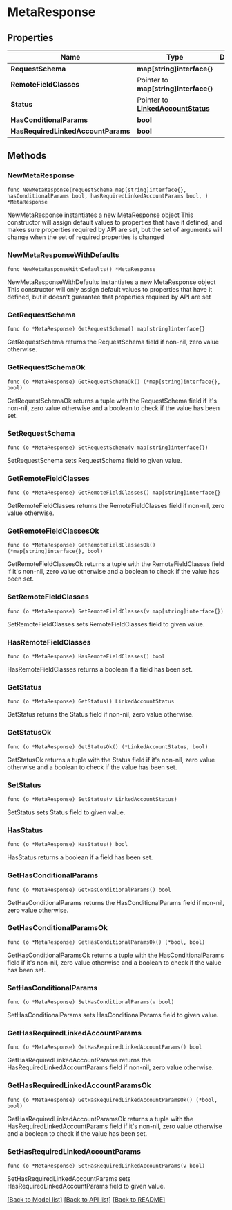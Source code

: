 # MetaResponse

## Properties

Name | Type | Description | Notes
------------ | ------------- | ------------- | -------------
**RequestSchema** | **map[string]interface{}** |  | 
**RemoteFieldClasses** | Pointer to **map[string]interface{}** |  | [optional] 
**Status** | Pointer to [**LinkedAccountStatus**](LinkedAccountStatus.md) |  | [optional] 
**HasConditionalParams** | **bool** |  | 
**HasRequiredLinkedAccountParams** | **bool** |  | 

## Methods

### NewMetaResponse

`func NewMetaResponse(requestSchema map[string]interface{}, hasConditionalParams bool, hasRequiredLinkedAccountParams bool, ) *MetaResponse`

NewMetaResponse instantiates a new MetaResponse object
This constructor will assign default values to properties that have it defined,
and makes sure properties required by API are set, but the set of arguments
will change when the set of required properties is changed

### NewMetaResponseWithDefaults

`func NewMetaResponseWithDefaults() *MetaResponse`

NewMetaResponseWithDefaults instantiates a new MetaResponse object
This constructor will only assign default values to properties that have it defined,
but it doesn't guarantee that properties required by API are set

### GetRequestSchema

`func (o *MetaResponse) GetRequestSchema() map[string]interface{}`

GetRequestSchema returns the RequestSchema field if non-nil, zero value otherwise.

### GetRequestSchemaOk

`func (o *MetaResponse) GetRequestSchemaOk() (*map[string]interface{}, bool)`

GetRequestSchemaOk returns a tuple with the RequestSchema field if it's non-nil, zero value otherwise
and a boolean to check if the value has been set.

### SetRequestSchema

`func (o *MetaResponse) SetRequestSchema(v map[string]interface{})`

SetRequestSchema sets RequestSchema field to given value.


### GetRemoteFieldClasses

`func (o *MetaResponse) GetRemoteFieldClasses() map[string]interface{}`

GetRemoteFieldClasses returns the RemoteFieldClasses field if non-nil, zero value otherwise.

### GetRemoteFieldClassesOk

`func (o *MetaResponse) GetRemoteFieldClassesOk() (*map[string]interface{}, bool)`

GetRemoteFieldClassesOk returns a tuple with the RemoteFieldClasses field if it's non-nil, zero value otherwise
and a boolean to check if the value has been set.

### SetRemoteFieldClasses

`func (o *MetaResponse) SetRemoteFieldClasses(v map[string]interface{})`

SetRemoteFieldClasses sets RemoteFieldClasses field to given value.

### HasRemoteFieldClasses

`func (o *MetaResponse) HasRemoteFieldClasses() bool`

HasRemoteFieldClasses returns a boolean if a field has been set.

### GetStatus

`func (o *MetaResponse) GetStatus() LinkedAccountStatus`

GetStatus returns the Status field if non-nil, zero value otherwise.

### GetStatusOk

`func (o *MetaResponse) GetStatusOk() (*LinkedAccountStatus, bool)`

GetStatusOk returns a tuple with the Status field if it's non-nil, zero value otherwise
and a boolean to check if the value has been set.

### SetStatus

`func (o *MetaResponse) SetStatus(v LinkedAccountStatus)`

SetStatus sets Status field to given value.

### HasStatus

`func (o *MetaResponse) HasStatus() bool`

HasStatus returns a boolean if a field has been set.

### GetHasConditionalParams

`func (o *MetaResponse) GetHasConditionalParams() bool`

GetHasConditionalParams returns the HasConditionalParams field if non-nil, zero value otherwise.

### GetHasConditionalParamsOk

`func (o *MetaResponse) GetHasConditionalParamsOk() (*bool, bool)`

GetHasConditionalParamsOk returns a tuple with the HasConditionalParams field if it's non-nil, zero value otherwise
and a boolean to check if the value has been set.

### SetHasConditionalParams

`func (o *MetaResponse) SetHasConditionalParams(v bool)`

SetHasConditionalParams sets HasConditionalParams field to given value.


### GetHasRequiredLinkedAccountParams

`func (o *MetaResponse) GetHasRequiredLinkedAccountParams() bool`

GetHasRequiredLinkedAccountParams returns the HasRequiredLinkedAccountParams field if non-nil, zero value otherwise.

### GetHasRequiredLinkedAccountParamsOk

`func (o *MetaResponse) GetHasRequiredLinkedAccountParamsOk() (*bool, bool)`

GetHasRequiredLinkedAccountParamsOk returns a tuple with the HasRequiredLinkedAccountParams field if it's non-nil, zero value otherwise
and a boolean to check if the value has been set.

### SetHasRequiredLinkedAccountParams

`func (o *MetaResponse) SetHasRequiredLinkedAccountParams(v bool)`

SetHasRequiredLinkedAccountParams sets HasRequiredLinkedAccountParams field to given value.



[[Back to Model list]](../README.md#documentation-for-models) [[Back to API list]](../README.md#documentation-for-api-endpoints) [[Back to README]](../README.md)



